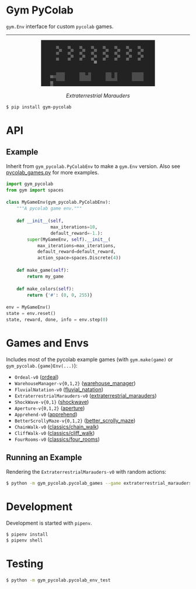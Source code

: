 # Gym PyColab

`gym.Env` interface for custom `pycolab` games.

<hr/>

<p align="center">
  <p align="center">
    <img src="extraterrestrial_marauders.gif" alt="Extraterrestrial Marauders">
  </p>
  <p align="center"><i>Extraterrestrial Marauders</i></p>
</p>

```sh
$ pip install gym-pycolab
```

# API

## Example

Inherit from `gym_pycolab.PyColabEnv` to make a `gym.Env` version. Also see [pycolab_games.py](gym_pycolab/pycolab_games.py) for more examples.

```python
import gym_pycolab
from gym import spaces

class MyGameEnv(gym_pycolab.PyColabEnv):
    """A pycolab game env."""

    def __init__(self,
                 max_iterations=10,
                 default_reward=-1.):
        super(MyGameEnv, self).__init__(
            max_iterations=max_iterations,
            default_reward=default_reward,
            action_space=spaces.Discrete(4))

    def make_game(self):
        return my_game

    def make_colors(self):
        return {'#': (0, 0, 255)}

env = MyGameEnv()
state = env.reset()
state, reward, done, info = env.step(0)
```

# Games and Envs

Includes most of the pycolab example games (with `gym.make(game)` or `gym_pycolab.{game}Env(...)`):

+ `Ordeal-v0` ([ordeal](https://github.com/deepmind/pycolab/blob/master/pycolab/examples/ordeal.py))
+ `WarehouseManager-v{0,1,2}` ([warehouse_manager](https://github.com/deepmind/pycolab/blob/master/pycolab/examples/warehouse_manager.py))
+ `FluvialNatation-v0` ([fluvial_natation](https://github.com/deepmind/pycolab/blob/master/pycolab/examples/fluvial_natation.py))
+ `ExtraterrestrialMarauders-v0` ([extraterrestrial_marauders](https://github.com/deepmind/pycolab/blob/master/pycolab/examples/extraterrestrial_marauders.py))
+ `ShockWave-v{0,1}` ([shockwave](https://github.com/deepmind/pycolab/blob/master/pycolab/examples/shockwave.py))
+ `Aperture-v{0,1,2}` ([aperture](https://github.com/deepmind/pycolab/blob/master/pycolab/examples/aperture.py))
+ `Apprehend-v0` ([apprehend](https://github.com/deepmind/pycolab/blob/master/pycolab/examples/apprehend.py))
+ `BetterScrollyMaze-v{0,1,2}` ([better_scrolly_maze](https://github.com/deepmind/pycolab/blob/master/pycolab/examples/better_scrolly_maze.py))
+ `ChainWalk-v0` ([classics/chain_walk](https://github.com/deepmind/pycolab/blob/master/pycolab/examples/classics/chain_walk.py))
+ `CliffWalk-v0` ([classics/cliff_walk](https://github.com/deepmind/pycolab/blob/master/pycolab/examples/classics/cliff_walk.py))
+ `FourRooms-v0` ([classics/four_rooms](https://github.com/deepmind/pycolab/blob/master/pycolab/examples/classics/four_rooms.py))

## Running an Example

Rendering the `ExtraterrestrialMarauders-v0` with random actions:

```sh
$ python -m gym_pycolab.pycolab_games --game extraterrestrial_marauders
```

# Development

Development is started with `pipenv`.

```sh
$ pipenv install
$ pipenv shell
```

# Testing

```sh
$ python -m gym_pycolab.pycolab_env_test
```